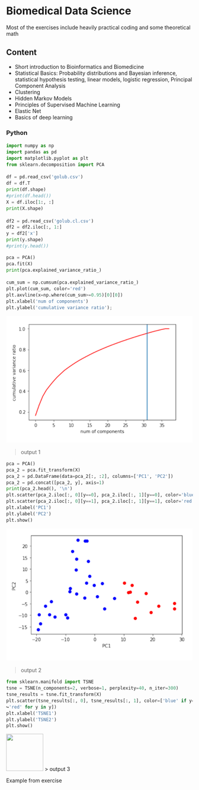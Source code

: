 # Biomedical Data Science


Most of the exercises include heavily practical coding and some theoretical math


## Content

- Short introduction to Bioinformatics and Biomedicine
- Statistical Basics: Probability distributions and Bayesian inference, statistical hypothesis testing, linear models, logistic regression, Principal Component Analysis
- Clustering
- Hidden Markov Models
- Principles of Supervised Machine Learning
- Elastic Net
- Basics of deep learning


### Python

```python
import numpy as np
import pandas as pd
import matplotlib.pyplot as plt
from sklearn.decomposition import PCA

df = pd.read_csv('golub.csv')
df = df.T
print(df.shape)
#print(df.head())
X = df.iloc[1:, :]
print(X.shape)

df2 = pd.read_csv('golub.cl.csv')
df2 = df2.iloc[:, 1:]
y = df2['x']
print(y.shape)
#print(y.head())
```

```python
pca = PCA()
pca.fit(X)
print(pca.explained_variance_ratio_)

cum_sum = np.cumsum(pca.explained_variance_ratio_)
plt.plot(cum_sum, color='red')
plt.axvline(x=np.where(cum_sum>=0.95)[0][0])
plt.xlabel('num of components')
plt.ylabel('cumulative variance ratio');
```
![alt text](https://github.com/cuneyterem8/uni_bonn_background/blob/main/biomedical_data_science_hw_only/output1.png?raw=true)

> output 1

```python
pca = PCA()
pca_2 = pca.fit_transform(X)
pca_2 = pd.DataFrame(data=pca_2[:, :2], columns=['PC1', 'PC2'])
pca_2 = pd.concat([pca_2, y], axis=1)
print(pca_2.head(), '\n')
plt.scatter(pca_2.iloc[:, 0][y==0], pca_2.iloc[:, 1][y==0], color='blue')
plt.scatter(pca_2.iloc[:, 0][y==1], pca_2.iloc[:, 1][y==1], color='red')
plt.xlabel('PC1')
plt.ylabel('PC2')
plt.show()
```
![alt text](https://github.com/cuneyterem8/uni_bonn_background/blob/main/biomedical_data_science_hw_only/output2.png?raw=true)

> output 2

```python
from sklearn.manifold import TSNE
tsne = TSNE(n_components=2, verbose=1, perplexity=40, n_iter=300)
tsne_results = tsne.fit_transform(X)
plt.scatter(tsne_results[:, 0], tsne_results[:, 1], color=['blue' if y==0 else␣
↪'red' for y in y])
plt.xlabel('TSNE1')
plt.ylabel('TSNE2')
plt.show()
```

<img src="[https://github.com/cuneyterem8/uni_bonn_background/blob/main/biomedical_data_science_hw_only/output3.png?raw=true]" width="100" height="100">
> output 3

Example from exercise
